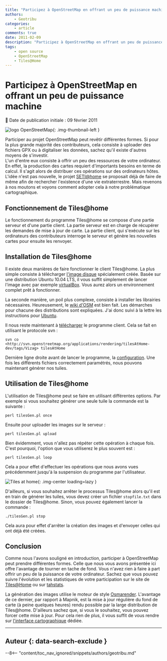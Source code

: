 ```yaml
---
title: "Participez à OpenStreetMap en offrant un peu de puissance machine"
authors:
    - Geotribu
categories:
    - article
comments: true
date: 2011-02-09
description: "Participez à OpenStreetMap en offrant un peu de puissance machine"
tags:
    - open source
    - OpenStreetMap
    - Tiles@Home
---
```


# Participez à OpenStreetMap en offrant un peu de puissance machine

:calendar: Date de publication initiale : 09 février 2011

![logo OpenStreetMap](https://cdn.geotribu.fr/img/logos-icones/OpenStreetMap/Openstreetmap.png "logo OpenStreetMap"){: .img-thumbnail-left }

Participer au projet OpenStreetMap peut revêtir différentes formes. Si pour la plus grande majorité des contributeurs, cela consiste à uploader des fichiers GPX ou à digitaliser les données, sachez qu'il existe d'autres moyens de s'investir.  
L'un d'entre eux consiste à offrir un peu des ressources de votre ordinateur. En effet, la production des cartes requiert d'importants besoins en terme de calcul. Il s'agit alors de distribuer ces opérations sur des ordinateurs hôtes. L'idée n'est pas nouvelle, le projet [SETI@home](http://setiathome.ssl.berkeley.edu/) se proposait déjà de faire de même afin de rechercher l'existence d'une vie extraterrestre. Mais revenons à nos moutons et voyons comment adopter cela à notre problématique cartographique.

## Fonctionnement de Tiles@home

Le fonctionnement du programme Tiles@home se compose d'une partie serveur et d'une partie client. La partie serveur est en charge de récupérer les demandes de mise à jour de carte. La partie client, qui s'exécute sur les ordinateurs des contributeurs interroge le serveur et génère les nouvelles cartes pour ensuite les renvoyer.

## Installation de Tiles@home

Il existe deux manières de faire fonctionner le client Tiles@home. La plus simple consiste à télécharger [l'image disque](https://wiki.openstreetmap.org/wiki/Virtual_Tiles@Home_-_Ubuntu#Download) spécialement créée. Basée sur une distribution Ubuntu 10.04 LTS, il vous suffit simplement de lancer l'image avec par exemple [virtualBox](http://www.virtualbox.org/). Vous aurez alors un environnement complet prêt à fonctionner.

La seconde manière, un poil plus complexe, consiste à installer les librairies nécessaires. Heureusement, le [wiki d'OSM](https://wiki.openstreetmap.org/wiki/Tiles@home/Install_Guide) est bien fait. Les démarches pour chacune des distributions sont expliquées. J'ai donc suivi à la lettre les instructions pour [Ubuntu](https://wiki.openstreetmap.org/wiki/Tiles@home/Install_Guide#Ubuntu).

Il nous reste maintenant à [télécharger](https://wiki.openstreetmap.org/wiki/Tiles@home/Install_Guide#Download_the_program) le programme client. Cela se fait en utilisant le protocole svn :

`svn co <http://svn.openstreetmap.org/applications/rendering/tilesAtHome-dev/tags/Vizag> tilesAtHome`

Dernière ligne droite avant de lancer le programme, la [configuration](https://wiki.openstreetmap.org/wiki/Tiles@home/Install_Guide#Linux_.2F_Mac_OS_X_.2F_.2ABSD). Une fois les différents fichiers correctement paramétrés, nous pouvons maintenant générer nos tuiles.

## Utilisation de Tiles@home

L'utilisation de Tiles@home peut se faire en utilisant différentes options. Par exemple si vous souhaitez générer une seule tuile la commande est la suivante :

`perl tilesGen.pl once`

Ensuite pour uploader les images sur le serveur :

`perl tilesGen.pl upload`

Bien évidemment, vous n'allez pas répéter cette opération à chaque fois. C'est pourquoi, l'option que vous utiliserez le plus souvent est :

`perl tilesGen.pl loop`

Cela a pour effet d'effectuer les opérations que nous avons vues précédemment jusqu'à la suspension du programme par l'utilisateur.

![Tiles at home](https://cdn.geotribu.fr/img/articles-blog-rdp/articles/2011/tiles_at_home.png "Tiles at home"){: .img-center loading=lazy }

D'ailleurs, si vous souhaitez arrêter le processus Tiles@home alors qu'il est en train de générer les tuiles, vous devez créer un fichier `stopfile.txt` dans le dossier de Tiles@home. Sinon, vous pouvez également lancer la commande :

`./tilesGen.pl stop`

Cela aura pour effet d'arrêter la création des images et d'envoyer celles qui ont déjà été créées.

## Conclusion

Comme nous l'avons souligné en introduction, participer à OpenStreetMap peut prendre différentes formes. Celle que nous vous avons présentée ici offre l'avantage de tourner en tache de fond. Vous n'avez rien à faire à part offrir un peu de la puissance de votre ordinateur. Sachez que vous pouvez suivre l'évolution et les statistiques de votre participation sur le site de [Tiles@Home](http://tah.openstreetmap.org/User/show/) ou sur [tahstats](http://tahstats.appspot.com/).

La génération des images utilise le moteur de style [Osmarender](https://wiki.openstreetmap.org/wiki/FR:Osmarender). L'avantage de ce dernier, par rapport à Mapnik, est la mise à jour régulière du fond de carte (à peine quelques heures) rendu possible par la large distribution de Tiles@home. D'ailleurs sachez que, si vous le souhaitez, vous pouvez forcer cette mise à jour. Pour cela rien de plus, il vous suffit de vous rendre sur [l'interface cartographique](http://tah.openstreetmap.org/Browse/slippy/) dédiée.

----

## Auteur {: data-search-exclude }

--8<-- "content/toc_nav_ignored/snippets/authors/geotribu.md"

